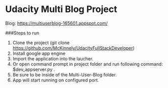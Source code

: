 # Udacity Multi Blog Project

Blog: https://multiuserblog-165601.appspot.com/

###Steps to run
1. Clone the project (git clone https://github.com/McKinnely/UdacityFullStackDeveloper)
2. Install google app engine
3. Import the application into the laucher.
5. Or open command prompt in project folder and run following command: $dev_appserver.py .
6. Be sure to be inside of the Multi-User-Blog folder.
7. App will start running on configured port.
